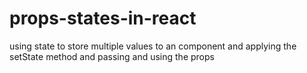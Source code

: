 # props-states-in-react
using state to store multiple values to an component and applying the setState method and passing  and using the props
